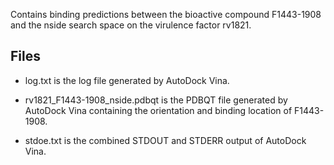Contains binding predictions between the bioactive compound F1443-1908 and the nside search space on the virulence factor rv1821.

## Files

- log.txt is the log file generated by AutoDock Vina.

- rv1821_F1443-1908_nside.pdbqt is the PDBQT file generated by AutoDock Vina containing the orientation and binding location of F1443-1908.

- stdoe.txt is the combined STDOUT and STDERR output of AutoDock Vina.

